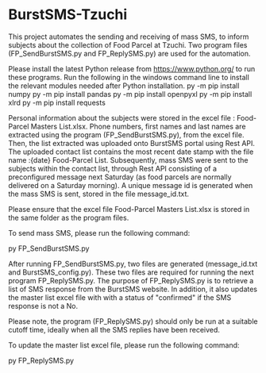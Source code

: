 # BurstSMS-Tzuchi
This project automates the sending and receiving of mass SMS, to inform subjects about the collection of Food Parcel at Tzuchi. Two program files (FP_SendBurstSMS.py and FP_ReplySMS.py) are used for the automation. 

Please install the latest Python release from https://www.python.org/ to run these programs.
Run the following in the windows command line to install the relevant modules needed after Python installation.
py -m pip install numpy
py -m pip install pandas
py -m pip install openpyxl
py -m pip install xlrd
py -m pip install requests

Personal information about the subjects were stored in the excel file : Food-Parcel Masters List.xlsx. Phone numbers, first names and last names are extracted using the program (FP_SendBurstSMS.py), from the excel file. Then, the list extracted was uploaded onto BurstSMS portal using Rest API. The uploaded contact list contains the most recent date stamp with the file name :{date} Food-Parcel List. Subsequently, mass SMS were sent to the subjects within the contact list, through Rest API consisting of a preconfigured message next Saturday (as food parcels are normally delivered on a Saturday morning). A unique message id is generated when the mass SMS is sent, stored in the file message_id.txt.

Please ensure that the excel file Food-Parcel Masters List.xlsx is stored in the same folder as the program files.

To send mass SMS, please run the following command: 

py FP_SendBurstSMS.py

After running FP_SendBurstSMS.py, two files are generated (message_id.txt and BurstSMS_config.py). These two files are required for running the next program FP_ReplySMS.py.
The purpose of FP_ReplySMS.py is to retrieve a list of SMS response from the BurstSMS website. In addition, it also updates the master list excel file with 
with a status of "confirmed" if the SMS response is not a No.

Please note, the program (FP_ReplySMS.py) should only be run at a suitable cutoff time, ideally when all the SMS replies have been received. 

To update the master list excel file, please run the following command:

py FP_ReplySMS.py
